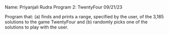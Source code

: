 Name: Priyanjali Rudra
Program 2: TwentyFour
09/21/23

Program that: 
(a) finds and prints a range, specified by the user, of the 3,185 solutions to the game TwentyFour and 
(b) randomly picks one of the solutions to play with the user. 
